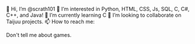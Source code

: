 👋 Hi, I’m @scrath101
👀 I’m interested in Python, HTML, CSS, Js, SQL, C, C#, C++, and Java!
🌱 I’m currently learning C
💞️ I’m looking to collaborate on Taijuu projects.
📫 How to reach me:

Don't tell me about games.
